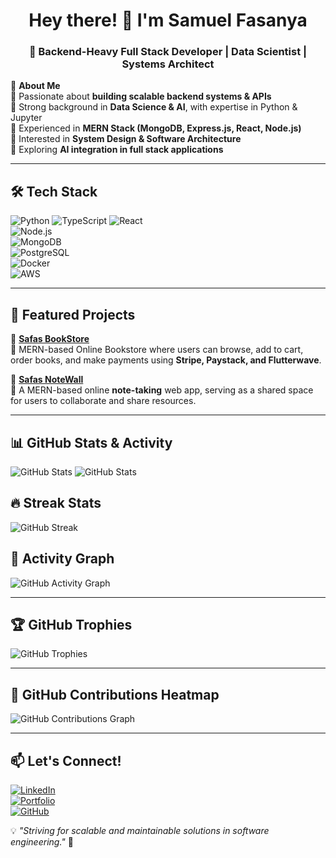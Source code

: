 <h1 align="center">Hey there! 👋 I'm Samuel Fasanya</h1>
<h3 align="center">🚀 Backend-Heavy Full Stack Developer | Data Scientist | Systems Architect</h3>

🌟 **About Me**  
🔹 Passionate about **building scalable backend systems & APIs**  
🔹 Strong background in **Data Science & AI**, with expertise in Python & Jupyter  
🔹 Experienced in **MERN Stack (MongoDB, Express.js, React, Node.js)**  
🔹 Interested in **System Design & Software Architecture**  
🔹 Exploring **AI integration in full stack applications**  

---

## 🛠 **Tech Stack**
![Python](https://img.shields.io/badge/Python-3776AB?style=for-the-badge&logo=python&logoColor=white) 
![TypeScript](https://img.shields.io/badge/TypeScript-3178C6?style=for-the-badge&logo=typescript&logoColor=white) 
![React](https://img.shields.io/badge/React-61DAFB?style=for-the-badge&logo=react&logoColor=black)  
![Node.js](https://img.shields.io/badge/Node.js-43853D?style=for-the-badge&logo=node.js&logoColor=white)  
![MongoDB](https://img.shields.io/badge/MongoDB-4EA94B?style=for-the-badge&logo=mongodb&logoColor=white)  
![PostgreSQL](https://img.shields.io/badge/PostgreSQL-336791?style=for-the-badge&logo=postgresql&logoColor=white)  
![Docker](https://img.shields.io/badge/Docker-2496ED?style=for-the-badge&logo=docker&logoColor=white)  
![AWS](https://img.shields.io/badge/AWS-FF9900?style=for-the-badge&logo=amazonaws&logoColor=white)  

---

## 📂 **Featured Projects**
🔹 **[Safas BookStore](https://github.com/samfash/mern_BookStore_Frontend)**  
🛒 MERN-based Online Bookstore where users can browse, add to cart, order books, and make payments using **Stripe, Paystack, and Flutterwave**.  

🔹 **[Safas NoteWall](https://github.com/samfash/mern_NoteWall)**  
📝 A MERN-based online **note-taking** web app, serving as a shared space for users to collaborate and share resources.  

---

## 📊 **GitHub Stats & Activity**
![GitHub Stats](https://github-readme-stats-sigma-five.vercel.app/api?username=samfash&show_icons=true&theme=radical&count_private=true)
<img src="https://github-readme-stats-sigma-five.vercel.app/api?username=samfash&show_icons=true&theme=radical&count_private=true" alt="GitHub Stats">


## 🔥 **Streak Stats**
![GitHub Streak](https://github-readme-streak-stats.herokuapp.com/?user=samfash&theme=radical)

## 📌 **Activity Graph**
![GitHub Activity Graph](https://github-readme-activity-graph.cyclic.app/graph?username=samfash&theme=github)

---

## 🏆 **GitHub Trophies**
![GitHub Trophies](https://github-profile-trophy.vercel.app/?username=samfash&theme=radical&no-bg=true&no-frame=true&margin-w=15&column=6)

---

## 📌 **GitHub Contributions Heatmap**
![GitHub Contributions Graph](https://github-readme-activity-graph.vercel.app/graph?username=samfash&theme=redical&hide_border=true&radius=10)

---

## 📫 **Let's Connect!**
[![LinkedIn](https://img.shields.io/badge/LinkedIn-blue?style=for-the-badge&logo=linkedin&logoColor=white)](https://www.linkedin.com/in/samuel-fasanya-b9ba41112/)  
[![Portfolio](https://img.shields.io/badge/Portfolio-%2312100E.svg?style=for-the-badge&logo=firefox&logoColor=white)](https://fashrockweb.vercel.app/)  
[![GitHub](https://img.shields.io/badge/GitHub-181717?style=for-the-badge&logo=github&logoColor=white)](https://github.com/samfash)  

💡 _"Striving for scalable and maintainable solutions in software engineering."_ 🚀
